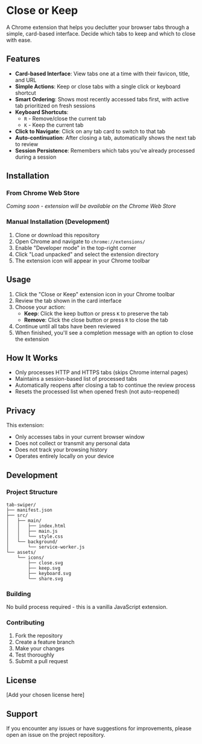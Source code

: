 # Close or Keep

A Chrome extension that helps you declutter your browser tabs through a simple, card-based interface. Decide which tabs to keep and which to close with ease.

## Features

- **Card-based Interface**: View tabs one at a time with their favicon, title, and URL
- **Simple Actions**: Keep or close tabs with a single click or keyboard shortcut
- **Smart Ordering**: Shows most recently accessed tabs first, with active tab prioritized on fresh sessions
- **Keyboard Shortcuts**: 
  - `R` - Remove/close the current tab
  - `K` - Keep the current tab
- **Click to Navigate**: Click on any tab card to switch to that tab
- **Auto-continuation**: After closing a tab, automatically shows the next tab to review
- **Session Persistence**: Remembers which tabs you've already processed during a session

## Installation

### From Chrome Web Store
*Coming soon - extension will be available on the Chrome Web Store*

### Manual Installation (Development)
1. Clone or download this repository
2. Open Chrome and navigate to `chrome://extensions/`
3. Enable "Developer mode" in the top-right corner
4. Click "Load unpacked" and select the extension directory
5. The extension icon will appear in your Chrome toolbar

## Usage

1. Click the "Close or Keep" extension icon in your Chrome toolbar
2. Review the tab shown in the card interface
3. Choose your action:
   - **Keep**: Click the keep button or press `K` to preserve the tab
   - **Remove**: Click the close button or press `R` to close the tab
4. Continue until all tabs have been reviewed
5. When finished, you'll see a completion message with an option to close the extension

## How It Works

- Only processes HTTP and HTTPS tabs (skips Chrome internal pages)
- Maintains a session-based list of processed tabs
- Automatically reopens after closing a tab to continue the review process
- Resets the processed list when opened fresh (not auto-reopened)

## Privacy

This extension:
- Only accesses tabs in your current browser window
- Does not collect or transmit any personal data
- Does not track your browsing history
- Operates entirely locally on your device

## Development

### Project Structure
```
tab-swiper/
├── manifest.json
├── src/
│   ├── main/
│   │   ├── index.html
│   │   ├── main.js
│   │   └── style.css
│   └── background/
│       └── service-worker.js
└── assets/
    └── icons/
        ├── close.svg
        ├── keep.svg
        ├── keyboard.svg
        └── share.svg
```

### Building
No build process required - this is a vanilla JavaScript extension.

### Contributing
1. Fork the repository
2. Create a feature branch
3. Make your changes
4. Test thoroughly
5. Submit a pull request

## License

[Add your chosen license here]

## Support

If you encounter any issues or have suggestions for improvements, please open an issue on the project repository.
